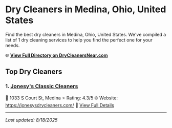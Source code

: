 # Dry Cleaners in Medina, Ohio, United States

Find the best dry cleaners in Medina, Ohio, United States. We've compiled a list of 1 dry cleaning services to help you find the perfect one for your needs.

🌐 **[View Full Directory on DryCleanersNear.com](https://drycleanersnear.com/city/US/Ohio/Medina)**

## Top Dry Cleaners

### 1. [Jonesy's Classic Cleaners](https://drycleanersnear.com/dryCleaner/6875b6619b5c02c2ea277ed5/jonesy-s-classic-cleaners)
📍 1033 S Court St, Medina
⭐ Rating: 4.3/5
🌐 Website: https://jonesysdrycleaners.com/
🔗 [View Full Details](https://drycleanersnear.com/dryCleaner/6875b6619b5c02c2ea277ed5/jonesy-s-classic-cleaners)


---

*Last updated: 8/18/2025*
